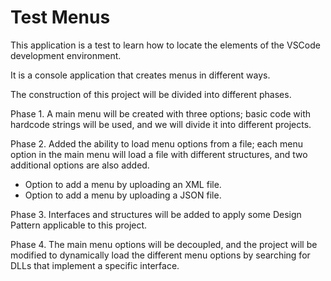 # Test Menus

This application is a test to learn how to locate the elements of the VSCode development environment.

It is a console application that creates menus in different ways.

The construction of this project will be divided into different phases.

Phase 1. A main menu will be created with three options; basic code with hardcode strings will be used, and we will divide it into different projects.

Phase 2. Added the ability to load menu options from a file; each menu option in the main menu will load a file with different structures, and two additional options are also added.

* Option to add a menu by uploading an XML file.
* Option to add a menu by uploading a JSON file.

Phase 3. Interfaces and structures will be added to apply some Design Pattern applicable to this project.

Phase 4. The main menu options will be decoupled, and the project will be modified to dynamically load the different menu options by searching for DLLs that implement a specific interface.